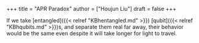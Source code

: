 +++
title = "APR Paradox"
author = ["Houjun Liu"]
draft = false
+++

If we take [entangled]({{< relref "KBhentangled.md" >}}) [qubit]({{< relref "KBhqubits.md" >}})s, and separate them real far away, their behavior would be the same even despite it will take longer for light to travel.